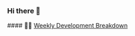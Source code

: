 ### Hi there 👋

<!--
**Saika-Z/Saika-Z** is a ✨ _special_ ✨ repository because its `README.md` (this file) appears on your GitHub profile.

Here are some ideas to get you started:

- 🔭 I’m currently working on ...
- 🌱 I’m currently learning ...
- 👯 I’m looking to collaborate on ...
- 🤔 I’m looking for help with ...
- 💬 Ask me about ...
- 📫 How to reach me: ...
- 😄 Pronouns: ...
- ⚡ Fun fact: ...
-->
<tr>
<td valign="top" width="50%">
#### 🏊‍♂️ <a href="https://gist.github.com/Saika-Z/af515579e9ab638d1de80d38175d2881" target="_blank">Weekly Development Breakdown</a>


